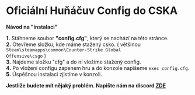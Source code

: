 <h1> <b>Oficiální Huňáčuv Config do CSKA</b> </h1>
<b> Návod na "instalaci" </b>

<b>1.</b> Stáhneme soubor <b>"config.cfg"</b>, který se nachází na této stránce.<br>
<b>2.</b> Otevřeme složku, kde máme stažený csko. ( většinou <code>Steam\steamapps\common\Counter-Strike Global Offensive\csgo</code> )<br>
<b>3.</b> Najdeme složku "cfg" a do ní vložíme stažený config.<br>
<b>4.</b> Po vložení configu zapenem hru a do konzole napíšeme <code>exec config.cfg</code>.<br>
<b>5.</b> Úspěšnou instalaci zjistíme v konzoli.


<b>Jestliže budete mít nějaký problém. Napište nám na discord <a href="https://discord.com/invite/DgaSZVB" target="popup" onclick="window.open('../html-link.htm','name','width=600,height=400')">ZDE</a></b>
